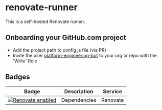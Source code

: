 # renovate-runner

This is a self-hosted Renovate runner.

## Onboarding your GitHub.com project

* Add the project path to config.js file (via PR)
* Invite the user [platform-engineering-bot][1] to your org or repo with the
  'Write' Role

## Badges

| Badge                                                                                                                                                                                                                   | Description  | Service              |
| ----------------------------------------------------------------------------------------------------------------------------------------------------------------------------------------------------------------------- | ------------ | -------------------- |
| <a href="https://renovatebot.com"><img alt="Renovate enabled" src="https://img.shields.io/badge/renovate-enabled-brightgreen.svg?style=flat-square"></a>                                                                | Dependencies | Renovate             |

[1]: https://github.com/platform-engineering-bot
